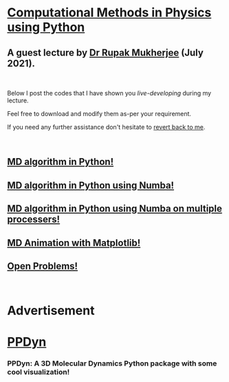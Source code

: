 # [Computational Methods in Physics using Python](https://comppy.iiita.ac.in/)

## A guest lecture by [Dr Rupak Mukherjee](https://github.com/RupakMukherjee) (July 2021).

<br/>

Below I post the codes that I have shown you *live-developing* during my lecture. 

Feel free to download and modify them as-per your requirement. 

If you need any further assistance don't hesitate to [revert back to me](mailto:rupakm@princeton.edu).

<br/>

## [MD algorithm in Python!](verlet.py)

## [MD algorithm in Python using Numba!](verlet_numba.py)

## [MD algorithm in Python using Numba on multiple processers!](verlet_numba_parallel.py)

## [MD Animation with Matplotlib!](verlet_animate.py)

## [Open Problems!](https://github.com/RupakMukherjee/comp-py-2021/blob/gh-pages/open-problems.md)

<br/>

# Advertisement

# [PPDyn](https://pypi.org/project/PPDyn/)

### PPDyn: A 3D Molecular Dynamics Python package with some cool visualization!

<br/><br/>
